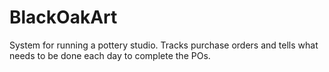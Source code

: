 # BlackOakArt
System for running a pottery studio. Tracks purchase orders and tells what needs to be done each day to complete the POs.
